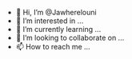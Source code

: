 - 👋 Hi, I’m @Jawherelouni
- 👀 I’m interested in ...
- 🌱 I’m currently learning ...
- 💞️ I’m looking to collaborate on ...
- 📫 How to reach me ...

<!---
Jawherelouni/Jawherelouni is a ✨ special ✨ repository because its `README.md` (this file) appears on your GitHub profile.
You can click the Preview link to take a look at your changes.
--->

